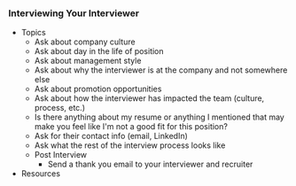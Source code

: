 ### Interviewing Your Interviewer

- Topics
    - Ask about company culture
    - Ask about day in the life of position
    - Ask about management style
    - Ask about why the interviewer is at the company and not somewhere else
    - Ask about promotion opportunities
    - Ask about how the interviewer has impacted the team (culture, process, etc.)
    - Is there anything about my resume or anything I mentioned that may make you feel like I'm not a good fit for this position?
    - Ask for their contact info (email, LinkedIn)
    - Ask what the rest of the interview process looks like
    - Post Interview
        - Send a thank you email to your interviewer and recruiter
- Resources
